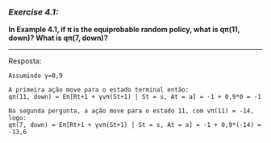 ### *Exercise 4.1:*

**In Example 4.1, if π is the equiprobable random policy, what is qπ(11, down)? What is qπ(7, down)?**

---
Resposta:

```
Assumindo γ=0,9

A primeira ação move para o estado terminal então:
qπ(11, down) = Eπ[Rt+1 + γvπ(St+1) | St = s, At = a] = -1 + 0,9*0 = -1

Na segunda pergunta, a ação move para o estado 11, com vπ(11) = -14, logo:
qπ(7, down) = Eπ[Rt+1 + γvπ(St+1) | St = s, At = a] = -1 + 0,9*(-14) = -13,6

```
